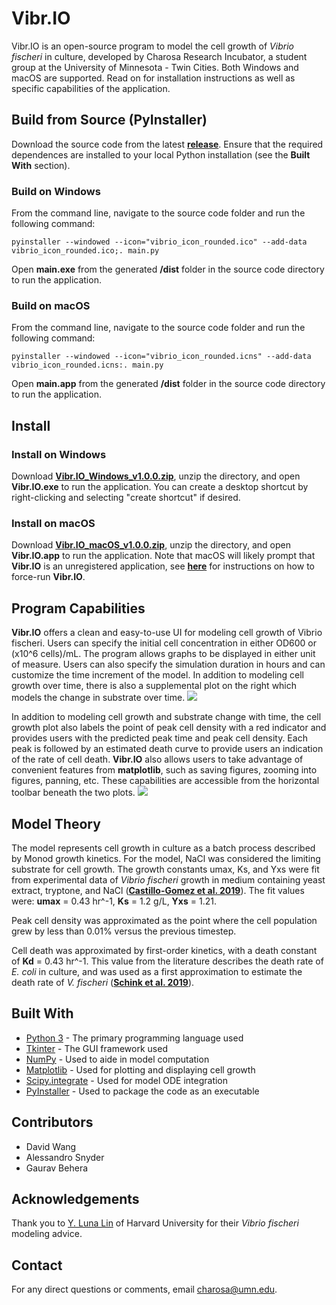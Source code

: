 # Vibr.IO
Vibr.IO is an open-source program to model the cell growth of *Vibrio fischeri* in culture, developed by Charosa Research Incubator, a student group at the University of Minnesota - Twin Cities. 
Both Windows and macOS are supported.
Read on for installation instructions as well as specific capabilities of the application.

## Build from Source (PyInstaller)
Download the source code from the latest **[release](https://github.com/charosa-umn/Vibr.IO/archive/1.0.0.zip)**. Ensure that the required dependences are installed to your local Python installation (see the **Built With** section).
### Build on Windows
From the command line, navigate to the source code folder and run the following command: 

`pyinstaller --windowed --icon="vibrio_icon_rounded.ico" --add-data vibrio_icon_rounded.ico;. main.py`

Open **main.exe** from the generated **/dist** folder in the source code directory to run the application.

### Build on macOS
From the command line, navigate to the source code folder and run the following command: 

`pyinstaller --windowed --icon="vibrio_icon_rounded.icns" --add-data vibrio_icon_rounded.icns:. main.py`

Open **main.app** from the generated **/dist** folder in the source code directory to run the application.

## Install
### Install on Windows
Download **[Vibr.IO_Windows_v1.0.0.zip](https://github.com/charosa-umn/Vibr.IO/releases/download/1.0.0/Vibr.IO_Windows_v1.0.0.zip)**, unzip the directory, and open **Vibr.IO.exe** to run the application. You can create a desktop shortcut by right-clicking and selecting "create shortcut" if desired.

### Install on macOS
Download **[Vibr.IO_macOS_v1.0.0.zip](https://github.com/charosa-umn/Vibr.IO/releases/download/1.0.0/Vibr.IO_macOS_v1.0.0.zip)**, unzip the directory, and open **Vibr.IO.app** to run the application. Note that macOS will likely prompt that **Vibr.IO** is an unregistered application, see **[here](https://support.apple.com/guide/mac-help/open-a-mac-app-from-an-unidentified-developer-mh40616/mac)** for instructions on how to force-run **Vibr.IO**.


## Program Capabilities 
**Vibr.IO** offers a clean and easy-to-use UI for modeling cell growth of Vibrio fischeri. Users can specify the initial cell concentration in either OD600 or (x10^6 cells)/mL. The program allows graphs to be displayed in either unit of measure. Users can also specify the simulation duration in hours and can customize the time increment of the model. In addition to modeling cell growth over time, there is also a supplemental plot on the right which models the change in substrate over time.
![](https://user-images.githubusercontent.com/46146906/101292658-8ba04e80-37d6-11eb-99b8-863fcb0af43f.png)


In addition to modeling cell growth and substrate change with time, the cell growth plot also labels the point of peak cell density with a red indicator and provides users with the predicted peak time and peak cell density. Each peak is followed by an estimated death curve to provide users an indication of the rate of cell death. **Vibr.IO** also allows users to take advantage of convenient features from **matplotlib**, such as saving figures, zooming into figures, panning, etc. These capabilities are accessible from the horizontal toolbar beneath the two plots.
![](https://user-images.githubusercontent.com/46146906/101292660-8d6a1200-37d6-11eb-8d06-7658b328d384.png)

## Model Theory
The model represents cell growth in culture as a batch process described by Monod growth kinetics. For the model, NaCl was considered the limiting substrate for cell growth. The growth constants umax, Ks, and Yxs were fit from experimental data of *Vibrio fischeri* growth in medium containing yeast extract, tryptone, and NaCl ([**Castillo-Gomez et al. 2019**](https://doi.org/10.1002/bio.3683)). The fit values were: **umax** = 0.43 hr^-1, **Ks** = 1.2 g/L, **Yxs** = 1.21. 

Peak cell density was approximated as the point where the cell population grew by less than 0.01% versus the previous timestep. 

Cell death was approximated by first-order kinetics, with a death constant of **Kd** = 0.43 hr^-1. This value from the literature describes the death rate of *E. coli* in culture, and was used as a first approximation to estimate the death rate of *V. fischeri* ([**Schink et al. 2019**](https://doi.org/10.1016/j.cels.2019.06.003)).

## Built With
* [Python 3](https://www.python.org/downloads/) - The primary programming language used
* [Tkinter](https://docs.python.org/3/library/tkinter.html) - The GUI framework used
* [NumPy](https://numpy.org/) - Used to aide in model computation
* [Matplotlib](https://matplotlib.org/) - Used for plotting and displaying cell growth 
* [Scipy.integrate](https://docs.scipy.org/doc/scipy/reference/integrate.html) - Used for model ODE integration
* [PyInstaller](https://pypi.org/project/PyInstaller/)  - Used to package the code as an executable 

## Contributors
* David Wang
* Alessandro Snyder
* Gaurav Behera 

## Acknowledgements
Thank you to [Y. Luna Lin](https://ylunalin.com/) of Harvard University for their *Vibrio fischeri* modeling advice.

## Contact
For any direct questions or comments, email charosa@umn.edu.

